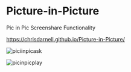 # Picture-in-Picture
Pic in Pic Screenshare Functionality

https://chrisdarnell.github.io/Picture-in-Picture/



![piciinpicask](https://user-images.githubusercontent.com/22460957/123721019-0308fe80-d84b-11eb-9a5e-d8b4287052d6.png)

![picinpicplay](https://user-images.githubusercontent.com/22460957/123721065-14eaa180-d84b-11eb-8116-13aad05808fd.png)
